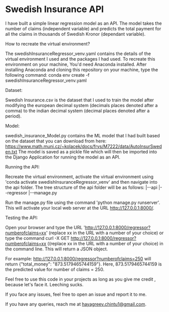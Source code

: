 # Swedish Insurance API

I have built a simple linear regression model as an API. The model takes the number of claims (independent variable) and predicts the total payment for all the claims in thousands of Swedish Kronor (dependant variable).
 
How to recreate the virtual environment?

The swedishInsuranceRegressor_venv.yaml contains the details of the virtual environment I used and the packages I had used. To recreate this environment on your machine, You'd need Anaconda installed.
After installing Anaconda and cloning this repository on your machine, type the following command: 
conda env create -f swedishInsuranceRegressor_venv.yaml

Dataset:

Swedish Insurance.csv is the dataset that I used to train the model after modifying the european decimal system (decimals places denoted after a comma) to the indian decimal system (decimal places denoted after a period).

Model:

swedish_insurance_Model.py contains the ML model that I had built based on the dataset that you can download from here:
https://www.math.muni.cz/~kolacek/docs/frvs/M7222/data/AutoInsurSweden.txt 
The model is saved as a pickle file which will then be imported into the Django Application for running the model as an API.

Running the API:

Recreate the virtual environment, activate the virtual environment using 'conda activate swedishInsuranceRegressor_venv' and then navigate into the api folder. The tree structure of the api folder will be as follows:
  |--api
  |--regressor
  |--manage.py

Run the manage.py file using the command 'python manage.py runserver'. This will activate your local web server at the URL http://127.0.0.1:8000/. 

Testing the API:

Open your browser and type the URL 'http://127.0.0.1:8000/regressor?numberofclaims=xx' (replace xx in the URL with a number of your choice) or type the command curl -X GET http://127.0.0.1:8000/regressor?numberofclaims=xx ((replace xx in the URL with a number of your choice) in the command line.
This will return a JSON object. 

For example:
http://127.0.0.1:8000/regressor?numberofclaims=250 will return {"total_money": "873.5179465744159"}. Here, 873.5179465744159 is the predicted value for number of claims = 250.

Feel free to use this code in your projects as long as you give me credit , because let's face it. Leeching sucks. 

If you face any issues, feel free to open an issue and report it to me. 

If you have any queries, reach me at hayagreev.chintu1@gmail.com. 
